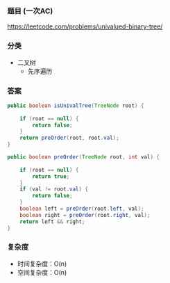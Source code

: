 ### 题目 (一次AC)
https://leetcode.com/problems/univalued-binary-tree/

### 分类
* 二叉树
    * 先序遍历

### 答案
```java
public boolean isUnivalTree(TreeNode root) {
    
    if (root == null) {
        return false;
    }
    return preOrder(root, root.val);
}

public boolean preOrder(TreeNode root, int val) {
    
    if (root == null) {
        return true;
    }
    if (val != root.val) {
        return false;
    }
    boolean left = preOrder(root.left, val);
    boolean right = preOrder(root.right, val);
    return left && right;
}
```

### 复杂度
* 时间复杂度：O(n)
* 空间复杂度：O(n)
